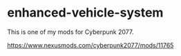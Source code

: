 # enhanced-vehicle-system
This is one of my mods for Cyberpunk 2077.

https://www.nexusmods.com/cyberpunk2077/mods/11765
